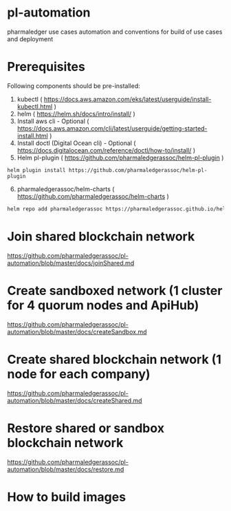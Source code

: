 # pl-automation
pharmaledger use cases automation and conventions for build of use cases and deployment

# Prerequisites
Following components should be pre-installed:
1. kubectl ( https://docs.aws.amazon.com/eks/latest/userguide/install-kubectl.html )
2. helm ( https://helm.sh/docs/intro/install/ )
3. Install aws cli - Optional ( https://docs.aws.amazon.com/cli/latest/userguide/getting-started-install.html )
4. Install doctl (Digital Ocean cli) - Optional ( https://docs.digitalocean.com/reference/doctl/how-to/install/ )
5. Helm pl-plugin ( https://github.com/pharmaledgerassoc/helm-pl-plugin )
```shell
helm plugin install https://github.com/pharmaledgerassoc/helm-pl-plugin
```
6. pharmaledgerassoc/helm-charts ( https://github.com/pharmaledgerassoc/helm-charts )
```bash
helm repo add pharmaledgerassoc https://pharmaledgerassoc.github.io/helm-charts
```
# Join shared blockchain network 
https://github.com/pharmaledgerassoc/pl-automation/blob/master/docs/joinShared.md

# Create sandboxed  network (1 cluster for 4 quorum nodes and ApiHub)
https://github.com/pharmaledgerassoc/pl-automation/blob/master/docs/createSandbox.md

# Create shared blockchain network (1 node for each company)
https://github.com/pharmaledgerassoc/pl-automation/blob/master/docs/createShared.md

# Restore shared or sandbox blockchain network 
https://github.com/pharmaledgerassoc/pl-automation/blob/master/docs/restore.md

# How to build images 


